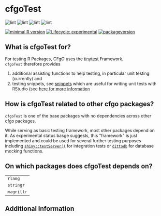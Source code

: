 # cfgoTest

![lint](https://github.com/cfgo/cfgoTest/workflows/R-CMD-Production/badge.svg)
![lint](https://github.com/cfgo/cfgoTest/workflows/R-CMD-Windows/badge.svg)
![lint](https://github.com/cfgo/cfgoTest/workflows/covr/badge.svg)
![lint](https://github.com/cfgo/cfgoTest/workflows/lint/badge.svg)

[![minimal R
version](https://img.shields.io/badge/R%3E%3D-3.6.0-6666ff.svg)](https://cran.r-project.org/)
[![Lifecycle:
experimental](https://img.shields.io/badge/lifecycle-experimental-orange.svg)](https://www.tidyverse.org/lifecycle/#experimental)
[![packageversion](https://img.shields.io/badge/Package%20version-0.0.2-orange.svg?style=flat-square)](commits/master)

## What is cfgoTest for?
For testing R Packages, CFgO uses the [tinytest](https://github.com/markvanderloo/tinytest) Framework.  
`cfgoTest` therefore provides
1. additional assisting functions to help testing, in particular unit testing (currently) and
2. testing snippets, see [snippets](inst/snippets) which are useful for writing unit tests with RStudio (see [here for more information](https://support.rstudio.com/hc/en-us/articles/204463668-Code-Snippets)

## How is cfgoTest related to other cfgo packages?
`cfgoTest` is one of the base packages with no dependencies across other cfgo packages.

While serving as basic testing framework, most other packages depend on it. As experimental status basge suggests, this "framework" is just implemented and could be used for several further testing purposes including [`shiny::testServer()`](https://github.com/rstudio/shiny) for integration tests or [`dittodb`](https://github.com/ropensci/dittodb) for database mocking functions.

## On which packages does cfgoTest depends on?

|                |
| :------------- |
| `rlang`        |
| `stringr`      |
| `magrittr`     |

## Additional Information

